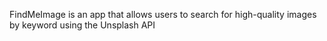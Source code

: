 FindMeImage is an app that allows users to search for high-quality images by keyword using the Unsplash API
